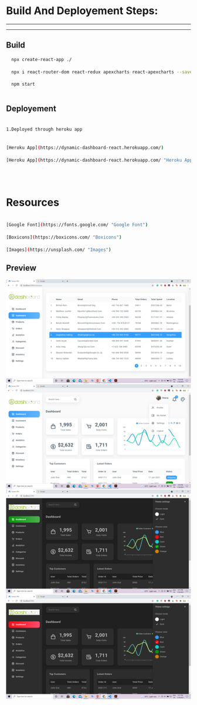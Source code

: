 # Build And Deployement Steps:

---
___

## Build
```bash
  npx create-react-app ./ 

  npx i react-router-dom react-redux apexcharts react-apexcharts --save
  
  npm start
  
```

## Deployement
```bash

1.Deployed through heroku app
 
 
[Heroku App](https://dynamic-dashboard-react.herokuapp.com/)

[Heroku App](https://dynamic-dashboard-react.herokuapp.com/ "Heroku App")


  
```

# Resources
```bash

[Google Font](https://fonts.google.com/ "Google Font")

[Boxicons](https://boxicons.com/ "Boxicons")

[Images](https://unsplash.com/ "Images")

```

## Preview


![Dashboard](https://github.com/swaraj381/dynamic-dashboard/blob/master/src/assets/images/Screenshot%20(8).png)
![Dahboard1](https://github.com/swaraj381/dynamic-dashboard/blob/master/src/assets/images/Screenshot%20(7).png)
![Dashboard2](https://github.com/swaraj381/dynamic-dashboard/blob/master/src/assets/images/Screenshot%20(3).png)
![Dashboard3](https://github.com/swaraj381/dynamic-dashboard/blob/master/src/assets/images/Screenshot%20(2).png)





